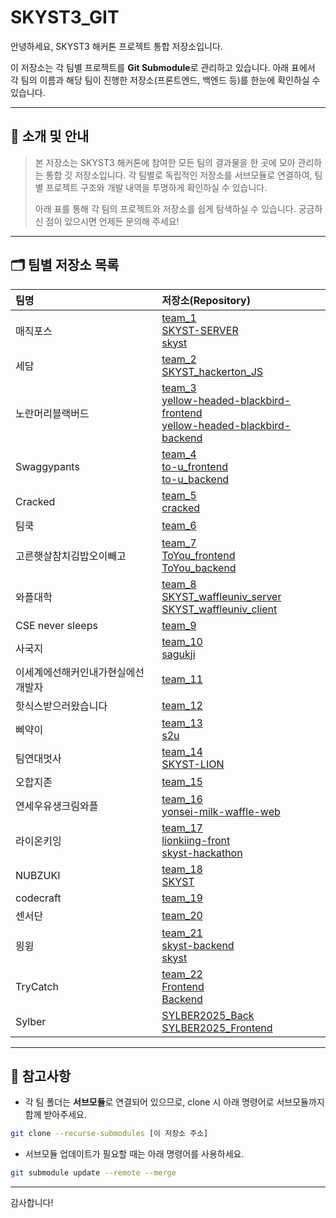 # SKYST3_GIT

안녕하세요, SKYST3 해커톤 프로젝트 통합 저장소입니다.

이 저장소는 각 팀별 프로젝트를 **Git Submodule**로 관리하고 있습니다. 아래 표에서 각 팀의 이름과 해당 팀이 진행한 저장소(프론트엔드, 백엔드 등)를 한눈에 확인하실 수 있습니다.

---

## 👋 소개 및 안내

> 본 저장소는 SKYST3 해커톤에 참여한 모든 팀의 결과물을 한 곳에 모아 관리하는 통합 깃 저장소입니다. 각 팀별로 독립적인 저장소를 서브모듈로 연결하여, 팀별 프로젝트 구조와 개발 내역을 투명하게 확인하실 수 있습니다.
>
> 아래 표를 통해 각 팀의 프로젝트와 저장소를 쉽게 탐색하실 수 있습니다. 궁금하신 점이 있으시면 언제든 문의해 주세요!

---

## 🗂️ 팀별 저장소 목록

| 팀명 | 저장소(Repository) |
|:-----|:-------------------|
| 매직포스 | [team_1](./매직포스/team_1) <br> [SKYST-SERVER](./매직포스/SKYST-SERVER) <br> [skyst](./매직포스/skyst) |
| 세담 | [team_2](./세담/team_2) <br> [SKYST_hackerton_JS](./세담/SKYST_hackerton_JS) |
| 노란머리블랙버드 | [team_3](./노란머리블랙버드/team_3) <br> [yellow-headed-blackbird-frontend](./노란머리블랙버드/yellow-headed-blackbird-frontend) <br> [yellow-headed-blackbird-backend](./노란머리블랙버드/yellow-headed-blackbird-backend) |
| Swaggypants | [team_4](./Swaggypants/team_4) <br> [to-u_frontend](./Swaggypants/to-u_frontend) <br> [to-u_backend](./Swaggypants/to-u_backend) |
| Cracked | [team_5](./Cracked/team_5) <br> [cracked](./Cracked/cracked) |
| 팀쿡 | [team_6](./팀쿡/team_6) |
| 고른햇살참치김밥오이빼고 | [team_7](./고른햇살참치김밥오이빼고/team_7) <br> [ToYou_frontend](./고른햇살참치김밥오이빼고/ToYou_frontend) <br> [ToYou_backend](./고른햇살참치김밥오이빼고/ToYou_backend) |
| 와플대학 | [team_8](./와플대학/team_8) <br> [SKYST_waffleuniv_server](./와플대학/SKYST_waffleuniv_server) <br> [SKYST_waffleuniv_client](./와플대학/SKYST_waffleuniv_client) |
| CSE never sleeps | [team_9](./CSE%20never%20sleeps/team_9) |
| 사국지 | [team_10](./사국지/team_10) <br> [sagukji](./사국지/sagukji) |
| 이세계에선해커인내가현실에선개발자 | [team_11](./이세계에선해커인내가현실에선개발자/team_11) |
| 핫식스받으러왔습니다 | [team_12](./핫식스받으러왔습니다/team_12) |
| 삐약이 | [team_13](./삐약이/team_13) <br> [s2u](./삐약이/s2u) |
| 팀연대멋사 | [team_14](./팀연대멋사/team_14) <br> [SKYST-LION](./팀연대멋사/SKYST-LION) |
| 오합지존 | [team_15](./오합지존/team_15) |
| 연세우유생크림와플 | [team_16](./연세우유생크림와플/team_16) <br> [yonsei-milk-waffle-web](./연세우유생크림와플/yonsei-milk-waffle-web) |
| 라이온키잉 | [team_17](./라이온키잉/team_17) <br> [lionkiing-front](./라이온키잉/lionkiing-front) <br> [skyst-hackathon](./라이온키잉/skyst-hackathon) |
| NUBZUKI | [team_18](./NUBZUKI/team_18) <br> [SKYST](./NUBZUKI/SKYST) |
| codecraft | [team_19](./codecraft/team_19) |
| 센서단 | [team_20](./센서단/team_20) |
| 읭윙 | [team_21](./읭윙/team_21) <br> [skyst-backend](./읭윙/skyst-backend) <br> [skyst](./읭윙/skyst) |
| TryCatch | [team_22](./TryCatch/team_22) <br> [Frontend](./TryCatch/Frontend) <br> [Backend](./TryCatch/Backend) |
| Sylber | [SYLBER2025_Back](./Sylber/SYLBER2025_Back) <br> [SYLBER2025_Frontend](./Sylber/SYLBER2025_Frontend) |

---

## 📌 참고사항
- 각 팀 폴더는 **서브모듈**로 연결되어 있으므로, clone 시 아래 명령어로 서브모듈까지 함께 받아주세요.

```bash
git clone --recurse-submodules [이 저장소 주소]
```

- 서브모듈 업데이트가 필요할 때는 아래 명령어를 사용하세요.

```bash
git submodule update --remote --merge
```

---

감사합니다!
